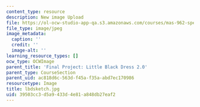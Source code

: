 ```yaml
---
content_type: resource
description: New image Upload
file: https://ol-ocw-studio-app-qa.s3.amazonaws.com/courses/mas-962-special-topics-new-textiles-spring-2010/39503cc3d5a9433d4e81a848db27eaf2_lbdsketch.jpg
file_type: image/jpeg
image_metadata:
  caption: ''
  credit: ''
  image-alt: ''
learning_resource_types: []
ocw_type: OCWImage
parent_title: 'Final Project: Little Black Dress 2.0'
parent_type: CourseSection
parent_uid: ac818d6c-563d-f45a-f35a-abd7ec170986
resourcetype: Image
title: lbdsketch.jpg
uid: 39503cc3-d5a9-433d-4e81-a848db27eaf2
---
```


